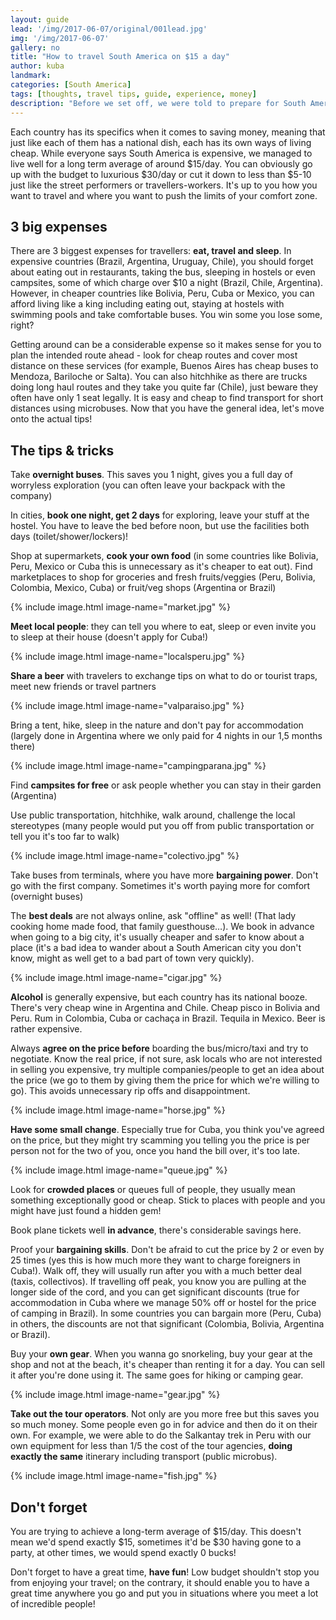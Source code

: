 ```yaml
---
layout: guide
lead: '/img/2017-06-07/original/001lead.jpg'
img: '/img/2017-06-07'
gallery: no
title: "How to travel South America on $15 a day​"
author: kuba
landmark: 
categories: [South America]
tags: [thoughts, travel tips, guide, experience, money]
description: "Before we set off, we were told to prepare for South America being expensive. So we did, we took a tent, camping gear and were ready for a bit of discomfort in order to fit in our budget. The worst thing to happen was to run out of cash and go home. That didn't happen and today, 7 months later, we can share our experience and some tips & tricks on cheap but fun travel!"
---
```


Each country has its specifics when it comes to saving money, meaning that just like each of them has a national dish, each has its own ways of living cheap. While everyone says South America is expensive, we managed to live well for a long term average of around $15/day. You can obviously go up with the budget to luxurious $30/day or cut it down to less than $5-10 just like the street performers or travellers-workers. It's up to you how you want to travel and where you want to push the limits of your comfort zone. 

## 3 big expenses

There are 3 biggest expenses for travellers: **eat, travel and sleep**. In expensive countries (Brazil, Argentina, Uruguay, Chile), you should forget about eating out in restaurants, taking the bus, sleeping in hostels or even campsites, some of which charge over $10 a night (Brazil, Chile, Argentina). However, in cheaper countries like Bolivia, Peru, Cuba or Mexico, you can afford living like a king including eating out, staying at hostels with swimming pools and take comfortable buses. You win some you lose some, right?

Getting around can be a considerable expense so it makes sense for you to plan the intended route ahead - look for cheap routes and cover most distance on these services (for example, Buenos Aires has cheap buses to Mendoza, Bariloche or Salta). You can also hitchhike as there are trucks doing long haul routes and they take you quite far (Chile), just beware they often have only 1 seat legally. It is easy and cheap to find transport for short distances using microbuses. Now that you have the general idea, let's move onto the actual tips!

## The tips & tricks

Take **overnight buses**. This saves you 1 night, gives you a full day of worryless exploration (you can often leave your backpack with the company)

In cities, **book one night, get 2 days** for exploring, leave your stuff at the hostel. You have to leave the bed before noon, but use the facilities both days (toilet/shower/lockers)!

Shop at supermarkets, **cook your own food** (in some countries like Bolivia, Peru, Mexico or Cuba this is unnecessary as it's cheaper to eat out). Find marketplaces to shop for groceries and fresh fruits/veggies (Peru, Bolivia, Colombia, Mexico, Cuba) or fruit/veg shops (Argentina or Brazil)

{% include image.html image-name="market.jpg" %}

**Meet local people**: they can tell you where to eat, sleep or even invite you to sleep at their house (doesn't apply for Cuba!)

{% include image.html image-name="localsperu.jpg" %}

**Share a beer** with travelers to exchange tips on what to do or tourist traps, meet new friends or travel partners

{% include image.html image-name="valparaiso.jpg" %}

Bring a tent, hike, sleep in the nature and don't pay for accommodation (largely done in Argentina where we only paid for 4 nights in our 1,5 months there)

{% include image.html image-name="campingparana.jpg" %}

Find **campsites for free** or ask people whether you can stay in their garden (Argentina)

Use public transportation, hitchhike, walk around, challenge the local stereotypes (many people would put you off from public transportation or tell you it's too far to walk)

{% include image.html image-name="colectivo.jpg" %}

Take buses from terminals, where you have more **bargaining power**. Don't go with the first company. Sometimes it's worth paying more for comfort (overnight buses)

The **best deals** are not always online, ask "offline" as well! (That lady cooking home made food, that family guesthouse…). We book in advance when going to a big city, it's usually cheaper and safer to know about a place (it's a bad idea to wander about a South American city you don't know, might as well get to a bad part of town very quickly).

{% include image.html image-name="cigar.jpg" %}

**Alcohol** is generally expensive, but each country has its national booze. There's very cheap wine in Argentina and Chile. Cheap pisco in Bolivia and Peru. Rum in Colombia, Cuba or cachaça in Brazil. Tequila in Mexico. Beer is rather expensive. 

Always **agree on the price before** boarding the bus/micro/taxi and try to negotiate. Know the real price, if not sure, ask locals who are not interested in selling you expensive, try multiple companies/people to get an idea about the price (we go to them by giving them the price for which we're willing to go). This avoids unnecessary rip offs and disappointment.

{% include image.html image-name="horse.jpg" %}

**Have some small change**. Especially true for Cuba, you think you've agreed on the price, but they might try scamming you telling you the price is per person not for the two of you, once you hand the bill over, it's too late.

{% include image.html image-name="queue.jpg" %}

Look for **crowded places** or queues full of people, they usually mean something exceptionally good or cheap. Stick to places with people and you might have just found a hidden gem!

Book plane tickets well **in advance**, there's considerable savings here.

Proof your **bargaining skills**. Don't be afraid to cut the price by 2 or even by 25 times (yes this is how much more they want to charge foreigners in Cuba!). Walk off, they will usually run after you with a much better deal (taxis, collectivos). If travelling off peak, you know you are pulling at the longer side of the cord, and you can get significant discounts (true for accommodation in Cuba where we manage 50% off or hostel for the price of camping in Brazil). In some countries you can bargain more (Peru, Cuba) in others, the discounts are not that significant (Colombia, Bolivia, Argentina or Brazil). 

Buy your **own gear**. When you wanna go snorkeling, buy your gear at the shop and not at the beach, it's cheaper than renting it for a day. You can sell it after you're done using it. The same goes for hiking or camping gear. 

{% include image.html image-name="gear.jpg" %}

**Take out the tour operators**. Not only are you more free but this saves you so much money. Some people even go in for advice and then do it on their own. For example, we were able to do the Salkantay trek in Peru with our own equipment for less than 1/5 the cost of the tour agencies, **doing exactly the same** itinerary including transport (public microbus).

{% include image.html image-name="fish.jpg" %}

## Don't forget

You are trying to achieve a long-term average of $15/day. This doesn't mean we'd spend exactly $15, sometimes it'd be $30 having gone to a party, at other times, we would spend exactly 0 bucks!

Don't forget to have a great time, **have fun**! Low budget shouldn't stop you from enjoying your travel; on the contrary, it should enable you to have a great time anywhere you go and put you in situations where you meet a lot of incredible people! 
